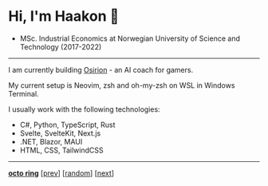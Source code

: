 # Hi, I'm Haakon 👋

* MSc. Industrial Economics at Norwegian University of Science and Technology (2017-2022)

---

I am currently building [Osirion](https://osirion.gg) - an AI coach for gamers.

My current setup is Neovim, zsh and oh-my-zsh on WSL in Windows Terminal.

I usually work with the following technologies:
* C#, Python, TypeScript, Rust
* Svelte, SvelteKit, Next.js
* .NET, Blazor, MAUI
* HTML, CSS, TailwindCSS

<!--
[![Twitter](https://img.shields.io/twitter/follow/haakonfp?style=social)](https://twitter.com/haakonfp)
[![Linkedin](https://img.shields.io/badge/-haakonfp-blue?style=flat-square&logo=Linkedin&logoColor=white&link=https://www.linkedin.com/in/haakon-fuhre-pettersen/)](https://www.linkedin.com/in/haakon-fuhre-pettersen/)
[![GitHub](https://img.shields.io/github/followers/haakonfp?label=follow&style=social)](https://github.com/haakonfp)
-->


<!--
<img height="180em" src="https://github-readme-stats.vercel.app/api?username=haakonfp&show_icons=true&hide_border=true&&count_private=true&include_all_commits=true" />
-->

---

[**octo ring**](https://octo-ring.com/)
[[prev](https://octo-ring.com/p/haakonfp/prev)]  [[random](https://octo-ring.com/p/haakonfp/random)]  [[next](https://octo-ring.com/p/haakonfp/next)]
